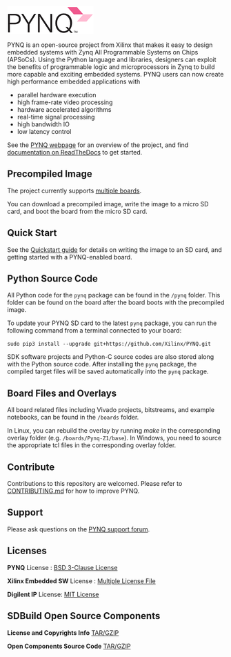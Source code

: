 ![alt tag](./logo.png)

PYNQ is an open-source project from Xilinx that makes it easy to design embedded systems with Zynq All Programmable Systems on Chips (APSoCs). Using the Python language and libraries, designers can exploit the benefits of programmable logic and microprocessors in Zynq to build more capable and exciting embedded systems.
PYNQ users can now create high performance embedded applications with
-	parallel hardware execution
-	high frame-rate video processing
-	hardware accelerated algorithms
-	real-time signal processing
-	high bandwidth IO
-	low latency control

See the <a href="http://www.pynq.io/" target="_blank">PYNQ webpage</a> for an overview of the project, and find <a href="http://pynq.readthedocs.io" target="_blank">documentation on ReadTheDocs</a> to get started. 

## Precompiled Image

The project currently supports <a href="http://www.pynq.io/board.html" target="_blank">multiple boards</a>. 

You can download a precompiled image, write the image to a micro SD card, and boot the board from the micro SD card. 

## Quick Start

See the <a href="http://pynq.readthedocs.io/en/latest/getting_started.html" target="_blank">Quickstart guide</a> for details on writing the image to an SD card, and getting started with a PYNQ-enabled board.

## Python Source Code

All Python code for the `pynq` package can be found in the `/pynq` folder. This folder can be found on the board after the board boots with the precompiled image.

To update your PYNQ SD card to the latest ``pynq`` package, you can run the following command from a terminal connected to your board:

```console
sudo pip3 install --upgrade git+https://github.com/Xilinx/PYNQ.git
```

SDK software projects and Python-C source codes are also stored along with the Python source code. After installing the `pynq` package, the compiled target files will be saved automatically into the `pynq` package.

## Board Files and Overlays

All board related files including Vivado projects, bitstreams, and example notebooks, can be found in the `/boards` folder.

In Linux, you can rebuild the overlay by running *make* in the corresponding overlay folder (e.g. `/boards/Pynq-Z1/base`). In Windows, you need to source the appropriate tcl files in the corresponding overlay folder.

## Contribute

Contributions to this repository are welcomed. Please refer to <a href="https://github.com/Xilinx/PYNQ/blob/master/CONTRIBUTING.md" target="_blank">CONTRIBUTING.md</a> 
for how to improve PYNQ.

## Support

Please ask questions on the <a href="https://groups.google.com/forum/#!forum/pynq_project" target="_blank">PYNQ support forum</a>.

## Licenses

**PYNQ** License : [BSD 3-Clause License](https://github.com/Xilinx/PYNQ/blob/master/LICENSE)

**Xilinx Embedded SW** License : [Multiple License File](https://github.com/Xilinx/embeddedsw/blob/master/license.txt)

**Digilent IP** License: [MIT License](https://github.com/Xilinx/PYNQ/blob/master/THIRD_PARTY_LIC)

## SDBuild Open Source Components

**License and Copyrights Info** [TAR/GZIP](https://www.xilinx.com/member/forms/download/xef.html?filename=pynq-v2.3-license.tar.gz)

**Open Components Source Code** [TAR/GZIP](https://www.xilinx.com/member/forms/download/xef.html?filename=pynq-v2.3-open_components.tar.gz)
